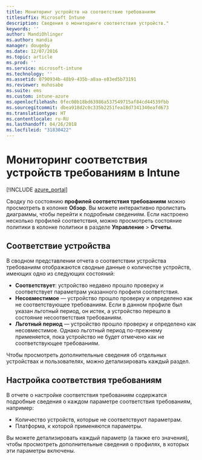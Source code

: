 ```yaml
---
title: Мониторинг устройств на соответствие требованиям
titlesuffix: Microsoft Intune
description: Сведения о мониторинге соответствия устройств."
keywords: ''
author: MandiOhlinger
ms.author: mandia
manager: dougeby
ms.date: 12/07/2016
ms.topic: article
ms.prod: ''
ms.service: microsoft-intune
ms.technology: ''
ms.assetid: 0790934b-48b9-435b-a8aa-e83ed5b73191
ms.reviewer: muhosabe
ms.suite: ems
ms.custom: intune-azure
ms.openlocfilehash: 0fec00b18bd63986a537549715af84cd44539fbb
ms.sourcegitcommit: dbea918d2c0c335b2251fea18d7341340eafd673
ms.translationtype: HT
ms.contentlocale: ru-RU
ms.lasthandoff: 04/26/2018
ms.locfileid: "31830422"
---
```

# <a name="monitor-device-compliance-in-intune"></a>Мониторинг соответствия устройств требованиям в Intune

[!INCLUDE [azure_portal](./includes/azure_portal.md)]

Сводку по состоянию **профилей соответствия требованиям** можно просмотреть в колонке **Обзор**.
Вы можете интерактивно пролистать диаграммы, чтобы перейти к подробным сведениям. Если настроено несколько профилей соответствия, можно просмотреть состояние политики в колонке политики в разделе **Управление** > **Отчеты**.

##  <a name="device-compliance"></a>Соответствие устройства

В сводном представлении отчета о соответствии устройства требованиям отображаются сводные данные о количестве устройств, имеющих одно из следующих состояний:

- **Соответствует**: устройство недавно прошло проверку и соответствует параметрам указанного профиля соответствия.
- **Несовместимое** — устройство прошло проверку и определено как не соответствующее требованиям.  Если в данном профиле был указан льготный период, он истек, а устройство перешло в состояние несоответствия требованиям.
- **Льготный период** — устройство прошло проверку и определено как несовместимое. Однако льготный период по-прежнему применяется, пока устройство не будет отмечено как не соответствующее требованиям.

Чтобы просмотреть дополнительные сведения об отдельных устройствах и пользователях, можно детализировать каждый раздел.

## <a name="setting-compliance"></a>Настройка соответствия требованиям

В отчете о настройке соответствия требованиям содержатся подробные сведения о каждом параметре соответствия требованиям, например:

- Количество устройств, которые не соответствуют параметрам.
- Платформа, к которой применяются параметры.

Вы можете детализировать каждый параметр (а также его значения), чтобы просмотреть дополнительные сведения о профилях, в которых эти параметры включены.
